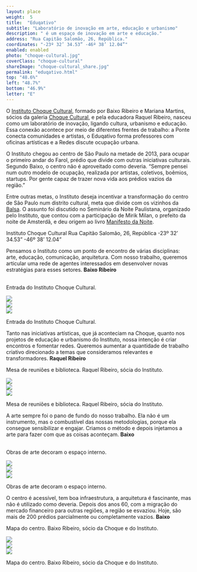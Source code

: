 ```yaml
---
layout: place
weight:  5
title:  "Eduqativo"
subtitle: "Laboratório de inovação em arte, educação e urbanismo"
description: " é um espaço de inovação em arte e educação."
address: "Rua Capitão Salomão, 26, República."
coordinates: "-23º 32’ 34.53” -46º 38’ 12.04”"
enabled: enabled
photo: "choque-cultural.jpg"
coverClass: "choque-cultural"
shareImage: "choque-cultural_share.jpg"
permalink: "eduqativo.html"
top: "48.6%"
left: "48.7%"
bottom: "46.9%"
letter: "E"
---
```


<div class="container">
  <div class="row">
    <div class="col-md-10 col-md-offset-1">
      <p>O <a href="http://www.institutochoquecultural.org.br" target="_blank">Instituto Choque Cultural</a>, formado por Baixo Ribeiro e Mariana Martins, sócios da galeria <a href="http://www.choquecultural.com.br/" target="_blank">Choque Cultural</a>, e pela educadora Raquel Ribeiro, nasceu como um laboratório de inovação, ligando cultura, urbanismo e educação. Essa conexão acontece por meio de diferentes frentes de trabalho: a Ponte conecta comunidades e artistas, o Eduqativo forma professores com oficinas artísticas e a Redes discute ocupação urbana.</p>
      <p>O Instituto chegou ao centro de São Paulo na metade de 2013, para ocupar o primeiro andar do Farol, prédio que divide com outras iniciativas culturais. Segundo Baixo, o centro não é aproveitado como deveria. “Sempre pensei num outro modelo de ocupação, realizada por artistas, coletivos, boêmios, startups. Por gente capaz de trazer nova vida aos prédios vazios da região.”</p>
      <p>Entre outras metas, o Instituto deseja incentivar a transformação do centro de São Paulo num distrito cultural, meta que divide com os vizinhos da <a href="https://pt-br.facebook.com/balsa26" target="_blank">Balsa</a>. O assunto foi discutido no Seminário da Noite Paulistana, organizado pelo Instituto, que contou com a participação de Mirik Milan, o prefeito da noite de Amsterdã, e deu origem ao livro <a href="www.colaboratorio.art.br/cronourbanismo/manifesto-danoite" target="_blank">Manifesto da Noite</a>.</p>
    </div>
  </div>
  <div class="location row">
    <div class="col-md-4 col-md-offset-4 text-center">
      <span class="company">Instituto Choque Cultural</span>
      <span class="address">Rua Capitão Salomão, 26, República</span>
      <span class="coordinates">-23º 32’ 34.53” -46º 38’ 12.04”</span>
      <div class="compass"></div>
    </div>
  </div>
</div>

<div class="centro-container">

  <!-- bloco 1 -->
  <div class="fixie-text-container">
    <div class="row margin-bottom">
      <div class="col-md-4 show-smooth fixie-text">
        <p>
          <span class="plantin">Pensamos o Instituto como um ponto de encontro de várias disciplinas: arte, educação, comunicação, arquitetura. Com nosso trabalho, queremos articular uma rede de agentes interessados em desenvolver novas estratégias para esses setores.</span>
          <span class="dia">
            <strong>Baixo Ribeiro</strong>
          </span>
        </p>
        <p><br><span class="caption right desktop-only">Entrada do Instituto Choque Cultural.</span></p>
      </div>
      <div class="col-md-8 pull-right">
      	<div class="show-smooth" style="padding:0">
          <img src="img/content/choque-cultural/choque-cultural_01.jpg">
      	</div>
      </div>
    </div>
    <div class="row margin-bottom">
      <div class="col-md-6 col-md-offset-4 show-smooth">
        <img src="img/content/choque-cultural/choque-cultural_02.jpg">
      </div>
    </div>
    <div class="row margin-bottom double">
      <div class="col-md-6 col-md-offset-6 show-smooth">
        <img src="img/content/choque-cultural/choque-cultural_03.jpg">
        <p><span class="caption top mobile-only">Entrada do Instituto Choque Cultural.</span></p>
      </div>
    </div>
  </div>

  <!-- bloco 2 -->
  <div class="fixie-text-container">
    <div class="row margin-bottom">
      <div class="col-md-4 show-smooth fixie-text f-right">
        <p>
          <span class="plantin">Tanto nas iniciativas artísticas, que já aconteciam na Choque, quanto nos projetos de educação e urbanismo do Instituto, nossa intenção é criar encontros e fomentar redes. Queremos aumentar a quantidade de trabalho criativo direcionado a temas que consideramos relevantes e transformadores.</span>
          <span class="dia">
            <strong>Raquel Ribeiro</strong>
          </span>
        </p>
        <p><span class="caption left desktop-only">Mesa de reuniões e biblioteca. Raquel Ribeiro, sócia do Instituto.</span></p>
      </div>
      <div class="col-md-8 show-smooth">
        <img src="img/content/choque-cultural/choque-cultural_04.jpg">
      </div>
    </div>
    <div class="row margin-bottom">
      <div class="col-md-6 col-md-offset-2 show-smooth">
        <img src="img/content/choque-cultural/choque-cultural_05.jpg">
      </div>
    </div>
    <div class="row margin-bottom double">
      <div class="col-md-8 show-smooth">
        <img src="img/content/choque-cultural/choque-cultural_06.jpg">
        <p><span class="caption top mobile-only">Mesa de reuniões e biblioteca. Raquel Ribeiro, sócia do Instituto.</span></p>
      </div>
    </div>
  </div>


  <!-- bloco 3 -->
  <div class="fixie-text-container">
    <div class="row margin-bottom">
      <div class="col-md-4 show-smooth fixie-text">
        <p>
          <span class="plantin">A arte sempre foi o pano de fundo do nosso trabalho. Ela não é um instrumento, mas o combustível das nossas metodologias, porque ela consegue sensibilizar e engajar. Criamos o método e depois injetamos a arte para fazer com que as coisas aconteçam.</span>
          <span class="dia">
            <strong>Baixo</strong>
          </span>
        </p>
        <p><br><span class="caption right desktop-only">Obras de arte decoram o espaço interno.</span></p>
      </div>
      <div class="col-md-8 pull-right">
      	<div class="show-smooth" style="padding:0">
          <img src="img/content/choque-cultural/choque-cultural_07.jpg">
      	</div>
      </div>
    </div>
    <div class="row margin-bottom">
      <div class="col-md-6 col-md-offset-4 show-smooth">
        <img src="img/content/choque-cultural/choque-cultural_08.jpg">
      </div>
    </div>
    <div class="row margin-bottom double">
      <div class="col-md-6 col-md-offset-4 show-smooth">
        <img src="img/content/choque-cultural/choque-cultural_09.jpg">
        <p><span class="caption top mobile-only">Obras de arte decoram o espaço interno.</span></p>
      </div>
    </div>
  </div>

  <!-- bloco 4 -->
  <div class="fixie-text-container">
    <div class="row margin-bottom">
      <div class="col-md-4 show-smooth fixie-text f-right">
        <p>
          <span class="plantin">O centro é acessível, tem boa infraestrutura, a arquitetura é fascinante, mas não é utilizado como deveria. Depois dos anos 60, com a migração do mercado financeiro para outras regiões, a região se esvaziou. Hoje, são mais de 200 prédios parcialmente ou completamente vazios.</span>
          <span class="dia">
            <strong>Baixo</strong>
          </span>
        </p>
        <p><span class="caption left desktop-only">Mapa do centro. Baixo Ribeiro, sócio da Choque e do Instituto.</span></p>
      </div>
      <div class="col-md-8 show-smooth">
        <img src="img/content/choque-cultural/choque-cultural_10.jpg">
      </div>
    </div>
    <div class="row margin-bottom">
      <div class="col-md-6 col-md-offset-2 show-smooth">
        <img src="img/content/choque-cultural/choque-cultural_11.jpg">
      </div>
    </div>
    <div class="row margin-bottom double">
      <div class="col-md-8 show-smooth">
        <img src="img/content/choque-cultural/choque-cultural_12.jpg">
        <p><span class="caption top mobile-only">Mapa do centro. Baixo Ribeiro, sócio da Choque e do Instituto.</span></p>
      </div>
    </div>
  </div>
</div>
